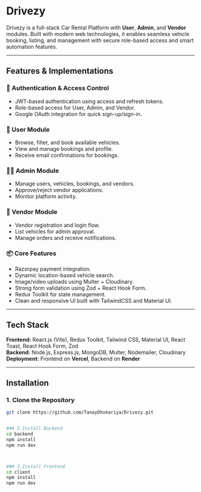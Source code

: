 # Drivezy

Drivezy is a full-stack Car Rental Platform with **User**, **Admin**, and **Vendor** modules. Built with modern web technologies, it enables seamless vehicle booking, listing, and management with secure role-based access and smart automation features.

---

## Features & Implementations

### 🔐 Authentication & Access Control
- JWT-based authentication using access and refresh tokens.
- Role-based access for User, Admin, and Vendor.
- Google OAuth integration for quick sign-up/sign-in.

### 👤 User Module
- Browse, filter, and book available vehicles.
- View and manage bookings and profile.
- Receive email confirmations for bookings.

### 🧑‍💼 Admin Module
- Manage users, vehicles, bookings, and vendors.
- Approve/reject vendor applications.
- Monitor platform activity.

### 🚗 Vendor Module
- Vendor registration and login flow.
- List vehicles for admin approval.
- Manage orders and receive notifications.

### 📦 Core Features
- Razorpay payment integration.
- Dynamic location-based vehicle search.
- Image/video uploads using Multer + Cloudinary.
- Strong form validation using Zod + React Hook Form.
- Redux Toolkit for state management.
- Clean and responsive UI built with TailwindCSS and Material UI.

---

## Tech Stack

**Frontend:** React.js (Vite), Redux Toolkit, Tailwind CSS, Material UI, React Toast, React Hook Form, Zod  
**Backend:** Node.js, Express.js, MongoDB, Multer, Nodemailer, Cloudinary  
**Deployment:** Frontend on **Vercel**, Backend on **Render**

---

## Installation

### 1. Clone the Repository

```bash
git clone https://github.com/TanayDhokariya/Drivezy.git


### 2.Install Backend
cd backend
npm install
npm run dev



### 3.Install Frontend
cd client
npm install
npm run dev





